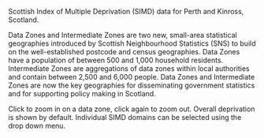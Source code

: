 Scottish Index of Multiple Deprivation (SIMD) data for Perth and Kinross, Scotland.

Data Zones and Intermediate Zones are two new, small-area statistical geographies introduced by Scottish Neighbourhood Statistics (SNS) to build on the well-established postcode and census geographies. Data Zones have a population of between 500 and 1,000 household residents. Intermediate Zones are aggregations of data zones within local authorities and contain between 2,500 and 6,000 people. Data Zones and Intermediate Zones are now the key geographies for disseminating government statistics and for supporting policy making in Scotland.

Click to zoom in on a data zone, click again to zoom out. Overall deprivation is shown by default. Individual SIMD domains can be selected using the drop down menu.